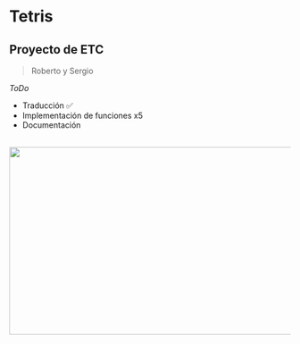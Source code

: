 # Tetris

## Proyecto de ETC

> Roberto y Sergio

*ToDo*
- Traducción ✅
- Implementación de funciones x5
- Documentación

<br>
<img src="http://uy.emedemujer.com/wp-content/uploads/sites/4/2017/04/cube-1678974_1920.png" width="640" height="336">



